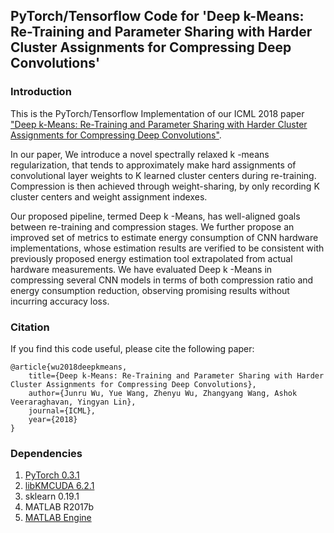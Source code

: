 ## PyTorch/Tensorflow Code for 'Deep k-Means: Re-Training and Parameter Sharing with Harder Cluster Assignments for Compressing Deep Convolutions'

### Introduction

This is the PyTorch/Tensorflow Implementation of our ICML 2018 paper ["Deep k-Means: Re-Training and Parameter Sharing with Harder Cluster Assignments for Compressing Deep Convolutions"]().

In our paper, We introduce a novel spectrally relaxed k -means regularization, that tends to approximately make hard assignments of convolutional layer weights to K learned cluster centers during re-training. Compression is then achieved through weight-sharing, by only recording K cluster centers and weight assignment indexes. 

Our proposed pipeline, termed Deep k -Means, has well-aligned goals between re-training and compression stages. We further propose an improved set of metrics to estimate energy consumption of CNN hardware implementations, whose estimation results are verified to be consistent with previously proposed energy estimation tool extrapolated from actual hardware measurements. We have evaluated Deep k -Means in compressing several CNN models in terms of both compression ratio and energy consumption reduction, observing promising results without incurring accuracy loss.

### Citation

If you find this code useful, please cite the following paper:

    @article{wu2018deepkmeans,
        title={Deep k-Means: Re-Training and Parameter Sharing with Harder Cluster Assignments for Compressing Deep Convolutions},
        author={Junru Wu, Yue Wang, Zhenyu Wu, Zhangyang Wang, Ashok Veeraraghavan, Yingyan Lin},
        journal={ICML},
        year={2018}
    }
    
### Dependencies

1. [PyTorch 0.3.1](https://pytorch.org/previous-versions/)
2. [libKMCUDA 6.2.1](https://github.com/src-d/kmcuda)
3. sklearn 0.19.1
4. MATLAB R2017b
5. [MATLAB Engine](https://www.mathworks.com/help/matlab/matlab_external/install-the-matlab-engine-for-python.html)
